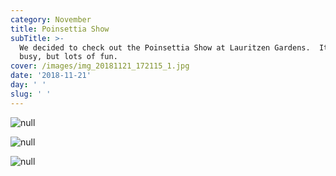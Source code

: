 ```yaml
---
category: November
title: Poinsettia Show
subTitle: >-
  We decided to check out the Poinsettia Show at Lauritzen Gardens.  It was
  busy, but lots of fun.  
cover: /images/img_20181121_172115_1.jpg
date: '2018-11-21'
day: ' '
slug: ' '
---
```

![null](/images/img_20181121_172115_1.jpg)

![null](/images/mvimg_20181121_171756.jpg)

![null](/images/img_20181121_172452.jpg)
